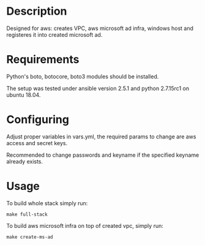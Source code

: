 # Description

Designed for aws: creates VPC, aws microsoft ad infra, windows host and registeres it into created microsoft ad.

# Requirements

Python's boto, botocore, boto3 modules should be installed.

The setup was tested under ansible version 2.5.1 and python 2.7.15rc1 on ubuntu 18.04.

# Configuring

Adjust proper variables in vars.yml, the required params to change are aws access and secret keys. 

Recommended to change passwords and keyname if the specified keyname already exists. 

# Usage

To build whole stack simply run:
```
make full-stack
```
To build aws microsoft infra on top of created vpc, simply run:
```
make create-ms-ad
```
